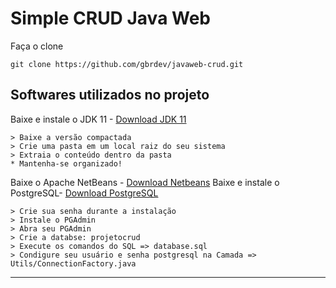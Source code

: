 # Simple CRUD Java Web

Faça o clone

```shell
git clone https://github.com/gbrdev/javaweb-crud.git
```

## Softwares utilizados no projeto

Baixe e instale o JDK 11 - [Download JDK 11](https://www.oracle.com/java/technologies/javase-jdk11-downloads.html)

    > Baixe a versão compactada
    > Crie uma pasta em um local raiz do seu sistema
    > Extraia o conteúdo dentro da pasta
    * Mantenha-se organizado!

Baixe o Apache NetBeans - [Download Netbeans](https://netbeans.apache.org/download/index.html)
Baixe e instale o PostgreSQL- [Download PostgreSQL](https://www.postgresql.org/download/)

    > Crie sua senha durante a instalação
    > Instale o PGAdmin
    > Abra seu PGAdmin
    > Crie a databse: projetocrud
    > Execute os comandos do SQL => database.sql
    > Condigure seu usuário e senha postgresql na Camada => Utils/ConnectionFactory.java

<hr>
